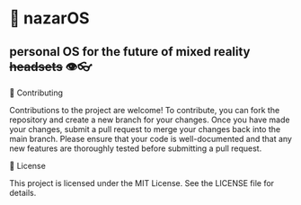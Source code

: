 # 🧿 nazarOS 
## personal OS for the future of mixed reality ~~headsets~~ 👁️👓

👥 Contributing

Contributions to the project are welcome! To contribute, you can fork the repository and create a new branch for your changes. Once you have made your changes, submit a pull request to merge your changes back into the main branch. Please ensure that your code is well-documented and that any new features are thoroughly tested before submitting a pull request.

📄 License

This project is licensed under the MIT License. See the LICENSE file for details.
